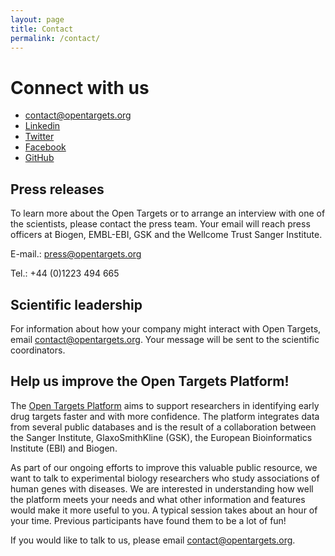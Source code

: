 ```yaml
---
layout: page
title: Contact
permalink: /contact/
---
```


# Connect with us
<!-- email: [contact@opentargets.org][email]
{% include icon-github.html username=site.github_username %}
{% include icon-twitter.html username=site.twitter_username %}
[LinkedIn][LinkedIn]
[Facebook][Facebook] -->

<ul class="social-media-list">
    <li><span class="fa fa-envelope"></span> <a href="mailto:contact@opentargets.org">contact@opentargets.org</a></li>
    <li><span class="fa fa-linkedin"></span> <a href="https://www.linkedin.com/company/centre-for-therapeutic-target-validation">Linkedin</a></li>
    <li><span class="fa fa-twitter"></span> <a href="http://twitter.com/targetvalidate">Twitter</a></li>
    <li><span class="fa fa-facebook"></span> <a href="https://www.facebook.com/OpenTargets/">Facebook</a></li>
    <li><span class="fa fa-github"></span> <a href="https://github.com/opentargets">GitHub</a></li>
</ul>

## Press releases
To learn more about the Open Targets or to arrange an interview with one of the scientists, please contact the press team. Your email will reach press officers at Biogen, EMBL-EBI, GSK and the Wellcome Trust Sanger Institute.

E-mail.: [press@opentargets.org](mailto:press@opentargets.org)

Tel.: +44 (0)1223 494 665

## Scientific leadership
For information about how your company might interact with Open Targets, email [contact@opentargets.org][email]. Your message will be sent to the scientific coordinators.

## Help us improve the Open Targets Platform!
The [Open Targets Platform](https://www.targetvalidation.org) aims to support researchers in identifying early drug targets faster and with more confidence. The platform integrates data from several public databases and is the result of a collaboration between the Sanger Institute, GlaxoSmithKline (GSK), the European Bioinformatics Institute (EBI) and Biogen.

As part of our ongoing efforts to improve this valuable public resource, we want to talk to experimental biology researchers who study associations of human genes with diseases. We are interested in understanding how well the platform meets your needs and what other information and features would make it more useful to you. A typical session takes about an hour of your time. Previous participants have found them to be a lot of fun!

If you would like to talk to us, please email [contact@opentargets.org][email].

[LinkedIn]: https://www.linkedin.com/company/centre-for-therapeutic-target-validation
[Facebook]: https://www.facebook.com/OpenTargets/
[email]: mailto:contact@opentargets.org